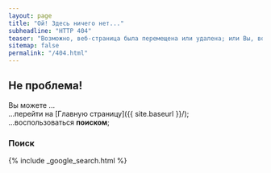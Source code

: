 ```yaml
---
layout: page
title: "Ой! Здесь ничего нет..."
subheadline: "HTTP 404"
teaser: "Возможно, веб-страница была перемещена или удалена; или Вы, возможно, ошиблись ссылкой."
sitemap: false
permalink: "/404.html"
---
```

## Не проблема!

Вы можете ...  
...перейти на [Главную страницу]({{ site.baseurl }}/);  
...воспользоваться **поиском**;  


### Поиск

{% include _google_search.html %}
